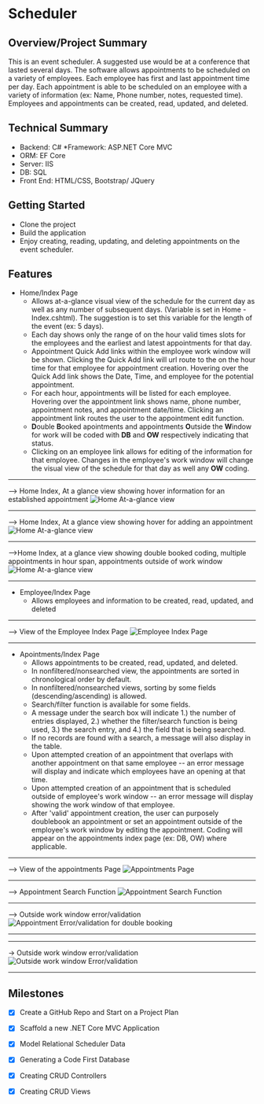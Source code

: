 # **Scheduler**

## **Overview/Project Summary**
This is an event scheduler. A suggested use would be at a conference that lasted several days. The software allows appointments to be scheduled on a variety of employees. Each employee has first and last appointment time per day.  Each appointment is able to be scheduled on an employee with a variety of information (ex: Name, Phone number, notes, requested time). Employees and appointments can be created, read, updated, and deleted. 


## **Technical Summary**
* Backend: C#
*Framework: ASP.NET Core MVC
* ORM: EF Core
* Server: IIS
* DB: SQL
* Front End: HTML/CSS, Bootstrap/ JQuery

## **Getting Started**
* Clone the project
* Build the application
* Enjoy creating, reading, updating, and deleting appointments on the event scheduler.




## **Features**

* Home/Index Page 
    * Allows at-a-glance visual view of the schedule for the current day as well as any number of subsequent days. (Variable is set in Home - Index.cshtml). The suggestion is to set this variable for the length of the event (ex: 5 days). 
    * Each day shows only the range of on the hour valid times slots for the employees and the earliest and latest appointments for that day.
    * Appointment Quick Add links within the employee work window will be shown. Clicking the Quick Add link will url route to the on the hour time for that employee for appointment creation. Hovering over the Quick Add link shows the Date, Time, and employee for the potential appointment.
    * For each hour, appointments will be listed for each employee. Hovering over the appointment link shows name, phone number, appointment notes, and appointment date/time. Clicking an appointment link routes the user to the appointment edit function. 
    * **D**ouble **B**ooked apointments and appointments **O**utside the **W**indow for work will be coded with **DB** and **OW** respectively indicating that status.
    * Clicking on an employee link allows for editing of the information for that employee. Changes in the employee's work window will change the visual view of the schedule for that day as well any **OW** coding.
***
--> Home Index, At a glance view showing hover information for an established appointment
![Home At-a-glance view](images/Home_View_Hover.png)    
***
--> Home Index, At a glance view showing hover for adding an appointment
![Home At-a-glance view](images/Home_View_Hover_Add.png)  
***
-->Home Index, at a glance view showing double booked coding, multiple appointments in hour span, appointments outside of work window
![Home At-a-glance view](images/DB_OW_Multiple.png) 
***

* Employee/Index Page
    * Allows employees and information to be created, read, updated, and deleted
***
--> View of the Employee Index Page
![Employee Index Page](images/Employee_Home.png)
***
* Apointments/Index Page
    * Allows appointments to be created, read, updated, and deleted.
    * In nonfiltered/nonsearched view, the appointments are sorted in chronological order by default.
    * In nonfiltered/nonsearched views, sorting by some fields (descending/ascending) is allowed.
    * Search/filter function is available for some fields.
    * A message under the search box will indicate 1.) the number of entries displayed, 2.) whether the filter/search function is being used, 3.) the search entry, and 4.) the field that is being searched.
    * If no records are found with a search, a message will also display in the table.
    * Upon attempted creation of an appointment that overlaps with another appointment on that same employee -- an error message will display and indicate which employees have an opening at that time. 
    * Upon attempted creation of an appointment that is scheduled outside of employee's work window -- an error message will display showing the work window of that employee. 
    * After 'valid' appointment creation, the user can purposely doublebook an appointment or set an appointment outside of the employee's work window by editing the appointment. Coding will appear on the appointments index page (ex: DB, OW) where applicable.
***
--> View of the appointments Page
![Appointments Page](images/Appointments_Page.png)
***
--> Appointment Search Function
![Appointment Search Function](images/Appointment_Search.png)
***
--> Outside work window error/validation
![Appointment Error/validation for double booking](images/Double_Booked_Error.png)
***

***
-> Outside work window error/validation
![Outside work window Error/validation](images/Outside_Work_Window_Error.png)
***

## **Milestones**
- [x] Create a GitHub Repo and Start on a Project Plan
- [x] Scaffold a new .NET Core MVC Application
- [x] Model Relational Scheduler Data
- [x] Generating a Code First Database
- [x] Creating CRUD Controllers
- [x]  Creating CRUD Views



